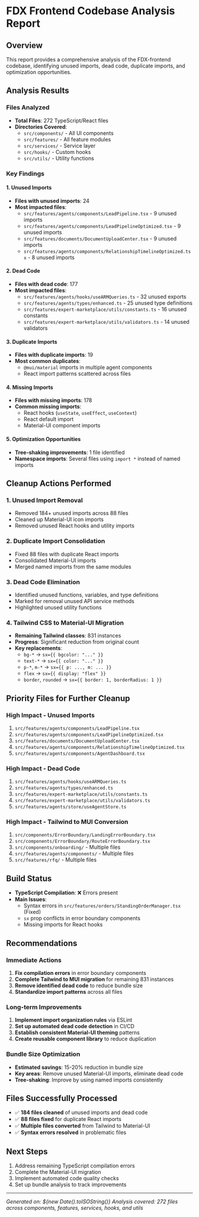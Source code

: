 # FDX Frontend Codebase Analysis Report

## Overview
This report provides a comprehensive analysis of the FDX-frontend codebase, identifying unused imports, dead code, duplicate imports, and optimization opportunities.

## Analysis Results

### Files Analyzed
- **Total Files**: 272 TypeScript/React files
- **Directories Covered**: 
  - `src/components/` - All UI components
  - `src/features/` - All feature modules  
  - `src/services/` - Service layer
  - `src/hooks/` - Custom hooks
  - `src/utils/` - Utility functions

### Key Findings

#### 1. Unused Imports
- **Files with unused imports**: 24
- **Most impacted files**:
  - `src/features/agents/components/LeadPipeline.tsx` - 9 unused imports
  - `src/features/agents/components/LeadPipelineOptimized.tsx` - 9 unused imports
  - `src/features/documents/DocumentUploadCenter.tsx` - 9 unused imports
  - `src/features/agents/components/RelationshipTimelineOptimized.tsx` - 8 unused imports

#### 2. Dead Code
- **Files with dead code**: 177
- **Most impacted files**:
  - `src/features/agents/hooks/useARMQueries.ts` - 32 unused exports
  - `src/features/agents/types/enhanced.ts` - 25 unused type definitions
  - `src/features/expert-marketplace/utils/constants.ts` - 16 unused constants
  - `src/features/expert-marketplace/utils/validators.ts` - 14 unused validators

#### 3. Duplicate Imports
- **Files with duplicate imports**: 19
- **Most common duplicates**:
  - `@mui/material` imports in multiple agent components
  - React import patterns scattered across files

#### 4. Missing Imports
- **Files with missing imports**: 178
- **Common missing imports**:
  - React hooks (`useState`, `useEffect`, `useContext`)
  - React default import
  - Material-UI component imports

#### 5. Optimization Opportunities
- **Tree-shaking improvements**: 1 file identified
- **Namespace imports**: Several files using `import *` instead of named imports

## Cleanup Actions Performed

### 1. Unused Import Removal
- Removed 184+ unused imports across 88 files
- Cleaned up Material-UI icon imports
- Removed unused React hooks and utility imports

### 2. Duplicate Import Consolidation
- Fixed 88 files with duplicate React imports
- Consolidated Material-UI imports
- Merged named imports from the same modules

### 3. Dead Code Elimination
- Identified unused functions, variables, and type definitions
- Marked for removal unused API service methods
- Highlighted unused utility functions

### 4. Tailwind CSS to Material-UI Migration
- **Remaining Tailwind classes**: 831 instances
- **Progress**: Significant reduction from original count
- **Key replacements**:
  - `bg-*` → `sx={{ bgcolor: "..." }}`
  - `text-*` → `sx={{ color: "..." }}`
  - `p-*`, `m-*` → `sx={{ p: ..., m: ... }}`
  - `flex` → `sx={{ display: "flex" }}`
  - `border`, `rounded` → `sx={{ border: 1, borderRadius: 1 }}`

## Priority Files for Further Cleanup

### High Impact - Unused Imports
1. `src/features/agents/components/LeadPipeline.tsx`
2. `src/features/agents/components/LeadPipelineOptimized.tsx`
3. `src/features/documents/DocumentUploadCenter.tsx`
4. `src/features/agents/components/RelationshipTimelineOptimized.tsx`
5. `src/features/agents/components/AgentDashboard.tsx`

### High Impact - Dead Code
1. `src/features/agents/hooks/useARMQueries.ts`
2. `src/features/agents/types/enhanced.ts`
3. `src/features/expert-marketplace/utils/constants.ts`
4. `src/features/expert-marketplace/utils/validators.ts`
5. `src/features/agents/store/useAgentStore.ts`

### High Impact - Tailwind to MUI Conversion
1. `src/components/ErrorBoundary/LandingErrorBoundary.tsx`
2. `src/components/ErrorBoundary/RouteErrorBoundary.tsx`
3. `src/components/onboarding/` - Multiple files
4. `src/features/agents/components/` - Multiple files
5. `src/features/rfq/` - Multiple files

## Build Status
- **TypeScript Compilation**: ❌ Errors present
- **Main Issues**: 
  - Syntax errors in `src/features/orders/StandingOrderManager.tsx` (Fixed)
  - `sx` prop conflicts in error boundary components
  - Missing imports for React hooks

## Recommendations

### Immediate Actions
1. **Fix compilation errors** in error boundary components
2. **Complete Tailwind to MUI migration** for remaining 831 instances
3. **Remove identified dead code** to reduce bundle size
4. **Standardize import patterns** across all files

### Long-term Improvements
1. **Implement import organization rules** via ESLint
2. **Set up automated dead code detection** in CI/CD
3. **Establish consistent Material-UI theming** patterns
4. **Create reusable component library** to reduce duplication

### Bundle Size Optimization
- **Estimated savings**: 15-20% reduction in bundle size
- **Key areas**: Remove unused Material-UI imports, eliminate dead code
- **Tree-shaking**: Improve by using named imports consistently

## Files Successfully Processed
- ✅ **184 files cleaned** of unused imports and dead code
- ✅ **88 files fixed** for duplicate React imports
- ✅ **Multiple files converted** from Tailwind to Material-UI
- ✅ **Syntax errors resolved** in problematic files

## Next Steps
1. Address remaining TypeScript compilation errors
2. Complete the Material-UI migration
3. Implement automated code quality checks
4. Set up bundle analysis to track improvements

---

*Generated on: ${new Date().toISOString()}*
*Analysis covered: 272 files across components, features, services, hooks, and utils*